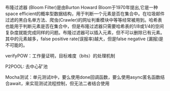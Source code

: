 布隆过滤器 (Bloom Filter)是由Burton Howard Bloom于1970年提出,它是一种space efficient的概率型数据结构，用于判断一个元素是否在集合中。在垃圾邮件过滤的黑白名单方法、爬虫(Crawler)的网址判重模块中等等经常被用到。哈希表也能用于判断元素是否在集合中，但是布隆过滤器只需要哈希表的1/8或1/4的空间复杂度就能完成同样的问题。布隆过滤器可以插入元素，但不可以删除已有元素。其中的元素越多，false positive rate(误报率)越大，但是false negative (漏报)是不可能的。

verifyPOW：工作量证明，目标难度（bits）的处理机制

P2POOL: 去中心矿池

Mocha测试：单元测试it中，要么使用done回调函数，要么使用async匿名函数结合await，来实现测试流程控制，但无法二者结合使用
